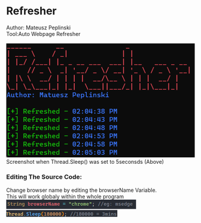# Refresher
Author: Mateusz Peplinski
<br /> 
Tool:Auto Webpage Refresher 
<br />
<br />
![main](screenshots/Screenshot1.png) <br />
Screenshot when Thread.Sleep() was set to 5seconsds (Above)<br />
### Editing The Source Code:
Change browser name by editing the browserName Variable.<br />
This will work globaly within the whole program
![screenshot1](screenshots/Screenshot2.png)<br />
![screenshot1](screenshots/Screenshot3.png)<br />
